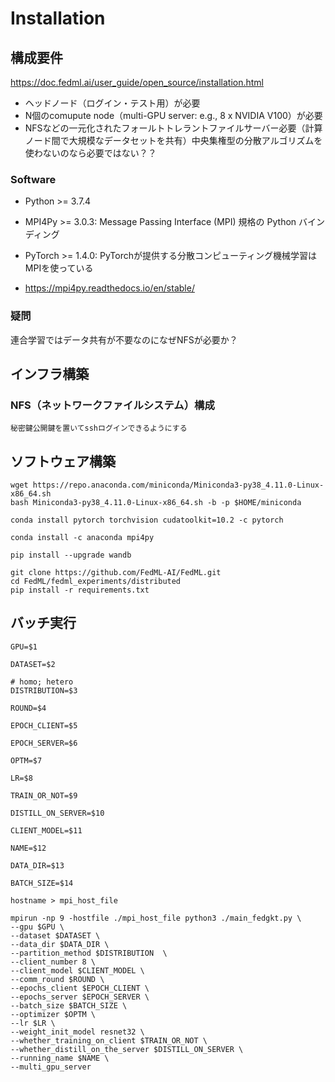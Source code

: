 # Installation

## 構成要件

https://doc.fedml.ai/user_guide/open_source/installation.html


- ヘッドノード（ログイン・テスト用）が必要
- N個のcomupute node（multi-GPU server: e.g., 8 x NVIDIA V100）が必要
- NFSなどの一元化されたフォールトトレラントファイルサーバー必要（計算ノード間で大規模なデータセットを共有）中央集権型の分散アルゴリズムを使わないのなら必要ではない？？


### Software

- Python >= 3.7.4
- MPI4Py >= 3.0.3: Message Passing Interface (MPI) 規格の Python バインディング
- PyTorch >= 1.4.0: PyTorchが提供する分散コンピューティング機械学習はMPIを使っている

- https://mpi4py.readthedocs.io/en/stable/


### 疑問

連合学習ではデータ共有が不要なのになぜNFSが必要か？


## インフラ構築

### NFS（ネットワークファイルシステム）構成

```
秘密鍵公開鍵を置いてsshログインできるようにする
```


## ソフトウェア構築

```
wget https://repo.anaconda.com/miniconda/Miniconda3-py38_4.11.0-Linux-x86_64.sh
bash Miniconda3-py38_4.11.0-Linux-x86_64.sh -b -p $HOME/miniconda
```

```
conda install pytorch torchvision cudatoolkit=10.2 -c pytorch
```

```
conda install -c anaconda mpi4py
```

```
pip install --upgrade wandb
```

```
git clone https://github.com/FedML-AI/FedML.git
cd FedML/fedml_experiments/distributed
pip install -r requirements.txt
```


## バッチ実行

```
GPU=$1

DATASET=$2

# homo; hetero
DISTRIBUTION=$3

ROUND=$4

EPOCH_CLIENT=$5

EPOCH_SERVER=$6

OPTM=$7

LR=$8

TRAIN_OR_NOT=$9

DISTILL_ON_SERVER=$10

CLIENT_MODEL=$11

NAME=$12

DATA_DIR=$13

BATCH_SIZE=$14

hostname > mpi_host_file

mpirun -np 9 -hostfile ./mpi_host_file python3 ./main_fedgkt.py \
--gpu $GPU \
--dataset $DATASET \
--data_dir $DATA_DIR \
--partition_method $DISTRIBUTION  \
--client_number 8 \
--client_model $CLIENT_MODEL \
--comm_round $ROUND \
--epochs_client $EPOCH_CLIENT \
--epochs_server $EPOCH_SERVER \
--batch_size $BATCH_SIZE \
--optimizer $OPTM \
--lr $LR \
--weight_init_model resnet32 \
--whether_training_on_client $TRAIN_OR_NOT \
--whether_distill_on_the_server $DISTILL_ON_SERVER \
--running_name $NAME \
--multi_gpu_server

```